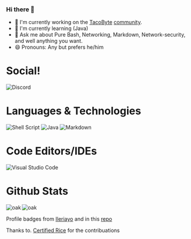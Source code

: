 ### Hi there 👋

<!--
**OakAtsume/OakAtsume** is a ✨ _special_ ✨ repository because its `README.md` (this file) appears on your GitHub profile.

Here are some ideas to get you started:

- 🔭 I’m currently working on ...
- 🌱 I’m currently learning ...
- 👯 I’m looking to collaborate on ...
- 🤔 I’m looking for help with ...
- 💬 Ask me about ...
- 📫 How to reach me: ...
- 😄 Pronouns: ...
- ⚡ Fun fact: ...
-->
- 🔭 I'm currently working on the [TacoByte](https://github.com/team-tacobyte) [community](https://discord.gg/acPGzacTF5).
- 🌱 I'm currently learning (Java)
- 💬 Ask me about Pure Bash, Networking, Markdown, Network-security, and well anything you want.
- 😄 Pronouns: Any but prefers he/him

# Social!
![Discord](https://img.shields.io/badge/%3CServer%3E-%237289DA.svg?style=for-the-badge&logo=discord&logoColor=white)


# Languages & Technologies

![Shell Script](https://img.shields.io/badge/shell_script-%23121011.svg?style=for-the-badge&logo=gnu-bash&logoColor=white) ![Java](https://img.shields.io/badge/java-%23ED8B00.svg?style=for-the-badge&logo=java&logoColor=white) ![Markdown](https://img.shields.io/badge/markdown-%23000000.svg?style=for-the-badge&logo=markdown&logoColor=white) 

# Code Editors/IDEs
![Visual Studio Code](https://img.shields.io/badge/Visual%20Studio%20Code-0078d7.svg?style=for-the-badge&logo=visual-studio-code&logoColor=white)

# Github Stats

<p>

<img align="center" src="https://github-readme-stats.vercel.app/api?username=oakatsume&show_icons=true&locale=en&theme=synthwave" alt="oak">

<img align="left" src="https://github-readme-stats.vercel.app/api/top-langs?username=oakatsume&show_icons=true&locale=en&layout=compact&theme=synthwave" alt="oak" >
</p>

  
Profile badges from [Ileriayo](https://github.com/Ileriayo) and in this [repo](https://github.com/Ileriayo/markdown-badges)

Thanks to. [Certified Rice](https://github.com/CertifiedRice) for the contribuations
  
